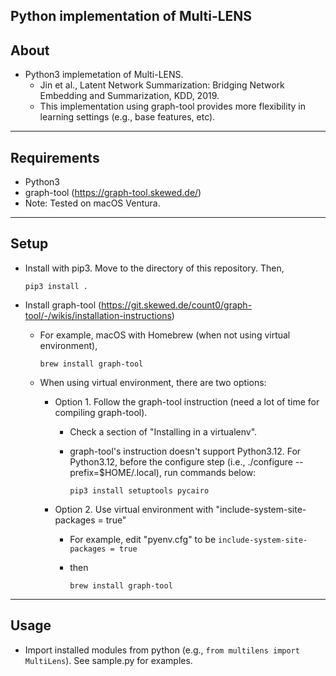 ## Python implementation of Multi-LENS

About
-----
* Python3 implemetation of Multi-LENS.
  * Jin et al., Latent Network Summarization: Bridging Network Embedding and Summarization, KDD, 2019.
  * This implementation using graph-tool provides more flexibility in learning settings (e.g., base features, etc).
******

Requirements
-----
* Python3
* graph-tool (https://graph-tool.skewed.de/)
* Note: Tested on macOS Ventura.
******

Setup
-----
* Install with pip3. Move to the directory of this repository. Then,

    `pip3 install .`

* Install graph-tool (https://git.skewed.de/count0/graph-tool/-/wikis/installation-instructions)
  * For example, macOS with Homebrew (when not using virtual environment),

    `brew install graph-tool`
  
  * When using virtual environment, there are two options:
  
    - Option 1. Follow the graph-tool instruction (need a lot of time for compiling graph-tool).

      - Check a section of "Installing in a virtualenv".

      - graph-tool's instruction doesn't support Python3.12. For Python3.12, before the configure step (i.e., ./configure --prefix=$HOME/.local), run commands below:

        `pip3 install setuptools pycairo`

    - Option 2. Use virtual environment with "include-system-site-packages = true"
      
      - For example, edit "pyenv.cfg" to be `include-system-site-packages = true`

      - then
        
        `brew install graph-tool`

******

Usage
-----
* Import installed modules from python (e.g., `from multilens import MultiLens`). See sample.py for examples.
